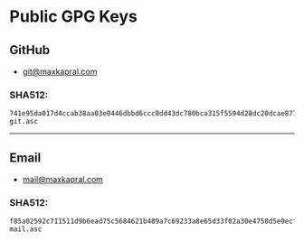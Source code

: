 # Public GPG Keys

## GitHub

- [git@maxkapral.com](https://github.com/Kapral67/gpg/releases/download/key/git.asc)

### **SHA512:**

```
741e95da017d4ccab38aa03e0446dbbd6ccc0dd43dc780bca315f5594d28dc20dcae87786948ff416043311ef47c9b250b29ecd2d1a58af3e57be648bd9fce1c  git.asc

```

---

## Email

- [mail@maxkapral.com](https://github.com/Kapral67/gpg/releases/download/key/mail.asc)

### **SHA512:**

```
f85a02592c711511d9b6ead75c5684621b489a7c69233a8e65d33f02a30e4758d5e0ecf2c998d08d619c43bc4d2c1f40d090558e99eef64227ec0799c6cdb2db  mail.asc

```
